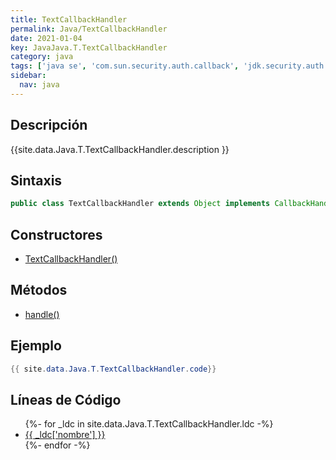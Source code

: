 ```yaml
---
title: TextCallbackHandler
permalink: Java/TextCallbackHandler
date: 2021-01-04
key: JavaJava.T.TextCallbackHandler
category: java
tags: ['java se', 'com.sun.security.auth.callback', 'jdk.security.auth', 'clase java', 'Java 1.0']
sidebar: 
  nav: java
---
```


## Descripción
{{site.data.Java.T.TextCallbackHandler.description }}

## Sintaxis
~~~java
public class TextCallbackHandler extends Object implements CallbackHandler
~~~

## Constructores
* [TextCallbackHandler()](/Java/TextCallbackHandler/TextCallbackHandler/)

## Métodos
* [handle()](/Java/TextCallbackHandler/handle)

## Ejemplo
~~~java
{{ site.data.Java.T.TextCallbackHandler.code}}
~~~

## Líneas de Código
<ul>
{%- for _ldc in site.data.Java.T.TextCallbackHandler.ldc -%}
   <li>
       <a href="{{_ldc['url'] }}">{{ _ldc['nombre'] }}</a>
   </li>
{%- endfor -%}
</ul>
